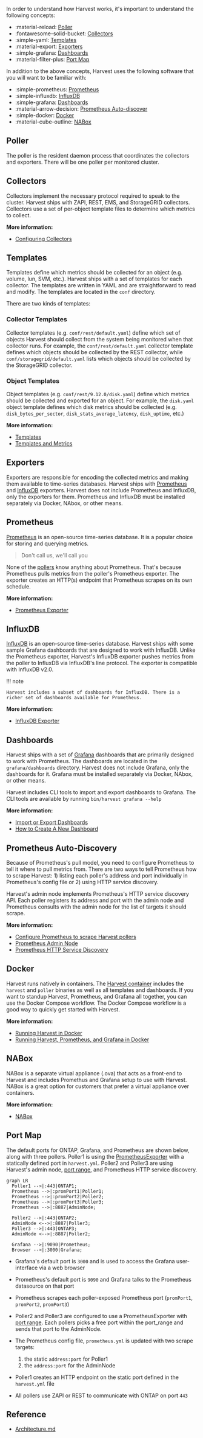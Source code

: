 In order to understand how Harvest works, it's important to understand the following concepts:

<div class="grid cards" markdown>

- :material-reload: [Poller](#poller)
- :fontawesome-solid-bucket: [Collectors](#collectors)
- :simple-yaml: [Templates](#templates)
- :material-export: [Exporters](#exporters)
- :simple-grafana: [Dashboards](#dashboards)
- :material-filter-plus: [Port Map](#port-map)
</div>

In addition to the above concepts, Harvest uses the following software that you will want to be familiar with:

<div class="grid cards" markdown>

- :simple-prometheus: [Prometheus](#prometheus)
- :simple-influxdb: [InfluxDB](#influxdb)
- :simple-grafana: [Dashboards](#dashboards)
- :material-arrow-decision: [Prometheus Auto-discover](#prometheus-auto-discover)
- :simple-docker: [Docker](#docker)
- :material-cube-outline: [NABox](#nabox)

</div>

## Poller

The poller is the resident daemon process that coordinates the collectors and exporters. There will be one poller per monitored cluster.

## Collectors

Collectors implement the necessary protocol required to speak to the cluster. Harvest ships with ZAPI, REST, EMS, and StorageGRID collectors. Collectors use a set of per-object template files to determine which metrics to collect.

**More information:**

- [Configuring Collectors](configure-harvest-basic.md/#configuring-collectors)

## Templates

Templates define which metrics should be collected for an object (e.g. volume, lun, SVM, etc.). Harvest ships with a set of templates for each collector. The templates are written in YAML and are straightforward to read and modify. The templates are located in the `conf` directory.

There are two kinds of templates:

### Collector Templates
Collector templates (e.g. `conf/rest/default.yaml`) define which set of objects Harvest should collect from the system being monitored when that collector runs. For example, the `conf/rest/default.yaml` collector template defines which objects should be collected by the REST collector, while `conf/storagegrid/default.yaml` lists which objects should be collected by the StorageGRID collector.

### Object Templates
Object templates (e.g. `conf/rest/9.12.0/disk.yaml`) define which metrics should be collected and exported for an object. For example, the `disk.yaml` object template defines which disk metrics should be collected (e.g. `disk_bytes_per_sector`, `disk_stats_average_latency`, `disk_uptime`, etc.) 

**More information:**

- [Templates](configure-templates.md)
- [Templates and Metrics](resources/templates-and-metrics.md)
 
## Exporters

Exporters are responsible for encoding the collected metrics and making them available to time-series databases. Harvest ships with [Prometheus](#prometheus) and [InfluxDB](#influxdb) exporters. Harvest does not include Prometheus and InfluxDB, only the exporters for them. Prometheus and InfluxDB must be installed separately via Docker, NAbox, or other means.

## Prometheus

[Prometheus](https://prometheus.io/) is an open-source time-series database. It is a popular choice for storing and querying metrics. 

> Don't call us, we'll call you

None of the [pollers](#poller) know anything about Prometheus. That's because Prometheus pulls metrics from the poller's Prometheus exporter. The exporter creates an HTTP(s) endpoint that Prometheus scrapes on its own schedule. 

**More information:**

- [Prometheus Exporter](prometheus-exporter.md)

## InfluxDB

[InfluxDB](https://www.influxdata.com/) is an open-source time-series database. Harvest ships with some sample Grafana dashboards that are designed to work with InfluxDB. Unlike the Prometheus exporter, Harvest's InfluxDB exporter pushes metrics from the poller to InfluxDB via InfluxDB's line protocol. The exporter is compatible with InfluxDB v2.0. 

!!! note

    Harvest includes a subset of dashboards for InfluxDB. There is a richer set of dashboards available for Prometheus.

**More information:**

- [InfluxDB Exporter](influxdb-exporter.md)

## Dashboards

Harvest ships with a set of [Grafana](https://grafana.com/) dashboards that are primarily designed to work with Prometheus. The dashboards are located in the `grafana/dashboards` directory. Harvest does not include Grafana, only the dashboards for it. Grafana must be installed separately via Docker, NAbox, or other means.

Harvest includes CLI tools to import and export dashboards to Grafana. The CLI tools are available by running `bin/harvest grafana --help`

**More information:**

- [Import or Export Dashboards](dashboards.md)
- [How to Create A New Dashboard](dashboards.md#creating-a-custom-grafana-dashboard-with-harvest-metrics-stored-in-prometheus)

## Prometheus Auto-Discovery

Because of Prometheus's pull model, you need to configure Prometheus to tell it where to pull metrics from. There are two ways to tell Prometheus how to scrape Harvest: 1) listing each poller's address and port individually in Prometheus's config file or 2) using HTTP service discovery. 

Harvest's admin node implements Prometheus's HTTP service discovery API. Each poller registers its address and port with the admin node and Prometheus consults with the admin node for the list of targets it should scrape.

**More information:**

- [Configure Prometheus to scrape Harvest pollers](prometheus-exporter.md#configure-prometheus-to-scrape-harvest-pollers)
- [Prometheus Admin Node](prometheus-exporter.md#prometheus-http-service-discovery)
- [Prometheus HTTP Service Discovery](https://prometheus.io/docs/prometheus/latest/configuration/configuration/#http_sd_config)

## Docker

Harvest runs natively in containers. The [Harvest container](https://github.com/NetApp/harvest/pkgs/container/harvest) includes the `harvest` and `poller` binaries as well as all templates and dashboards. If you want to standup Harvest, Prometheus, and Grafana all together, you can use the Docker Compose workflow. The Docker Compose workflow is a good way to quickly get started with Harvest.

**More information:**

- [Running Harvest in Docker](install/containers.md)
- [Running Harvest, Prometheus, and Grafana in Docker](install/containers.md#docker-compose)

## NABox

NABox is a separate virtual appliance (.ova) that acts as a front-end to Harvest and includes Promethus and Grafana setup to use with Harvest. NABox is a great option for customers that prefer a virtual appliance over containers.

**More information:**

- [NABox](https://nabox.org/documentation/installation/)

## Port Map

The default ports for ONTAP, Grafana, and Prometheus are shown below, along with three pollers. Poller1 is using the [PrometheusExporter](prometheus-exporter.md#static-scrape-targets) with a statically defined port in `harvest.yml`. Poller2 and Poller3 are using Harvest's admin node, [port range](prometheus-exporter.md#prometheus-http-service-discovery-and-port-range), and Prometheus HTTP service discovery. 

``` mermaid
graph LR
  Poller1 -->|:443|ONTAP1;
  Prometheus -->|:promPort1|Poller1;
  Prometheus -->|:promPort2|Poller2;
  Prometheus -->|:promPort3|Poller3;
  Prometheus -->|:8887|AdminNode;
  
  Poller2 -->|:443|ONTAP2;
  AdminNode <-->|:8887|Poller3;
  Poller3 -->|:443|ONTAP3;
  AdminNode <-->|:8887|Poller2;
  
  Grafana -->|:9090|Prometheus;
  Browser -->|:3000|Grafana;
```

- Grafana's default port is `3000` and is used to access the Grafana user-interface via a web browser
- Prometheus's default port is `9090` and Grafana talks to the Prometheus datasource on that port
- Prometheus scrapes each poller-exposed Prometheus port (`promPort1`, `promPort2`, `promPort3`)
- Poller2 and Poller3 are configured to use a PrometheusExporter with [port range](prometheus-exporter.md#prometheus-http-service-discovery-and-port-range). Each pollers picks a free port within the port_range and sends that port to the AdminNode.
- The Prometheus config file, `prometheus.yml` is updated with two scrape targets:
    1. the static `address:port` for Poller1
    2. the `address:port` for the AdminNode

- Poller1 creates an HTTP endpoint on the static port defined in the `harvest.yml` file
- All pollers use ZAPI or REST to communicate with ONTAP on port `443`

## Reference
- [Architecture.md](https://github.com/NetApp/harvest/blob/main/ARCHITECTURE.md)
